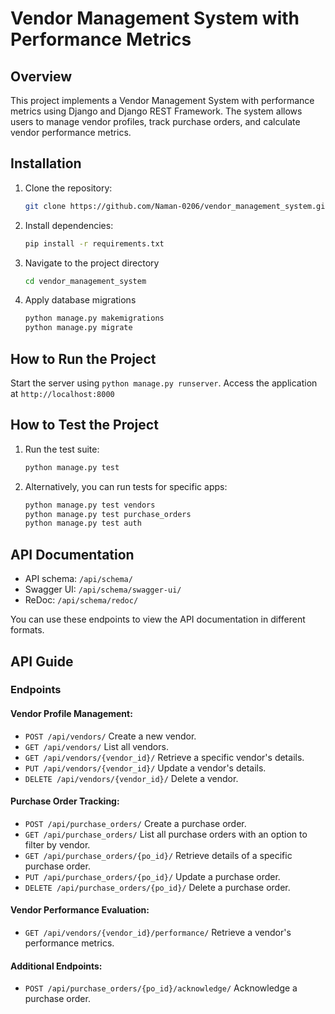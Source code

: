 # Vendor Management System with Performance Metrics

## Overview

This project implements a Vendor Management System with performance metrics using Django and Django REST Framework. The system allows users to manage vendor profiles, track purchase orders, and calculate vendor performance metrics.

## Installation

1. Clone the repository:
   ```bash
   git clone https://github.com/Naman-0206/vendor_management_system.git
   ```
2. Install dependencies:
   ```bash
   pip install -r requirements.txt
   ```
3. Navigate to the project directory

   ```bash
   cd vendor_management_system
   ```

4. Apply database migrations
   ```bash
   python manage.py makemigrations
   python manage.py migrate
   ```

## How to Run the Project

Start the server using `python manage.py runserver`.
Access the application at `http://localhost:8000`

## How to Test the Project

1. Run the test suite:
   ```bash
   python manage.py test
   ```
2. Alternatively, you can run tests for specific apps:
   ```bash
   python manage.py test vendors
   python manage.py test purchase_orders
   python manage.py test auth
   ```

## API Documentation

- API schema: `/api/schema/`
- Swagger UI: `/api/schema/swagger-ui/`
- ReDoc: `/api/schema/redoc/`

You can use these endpoints to view the API documentation in different formats.

## API Guide

### Endpoints

#### Vendor Profile Management:

- `POST /api/vendors/` Create a new vendor.
- `GET /api/vendors/` List all vendors.
- `GET /api/vendors/{vendor_id}/` Retrieve a specific vendor's details.
- `PUT /api/vendors/{vendor_id}/` Update a vendor's details.
- `DELETE /api/vendors/{vendor_id}/` Delete a vendor.

#### Purchase Order Tracking:

- `POST /api/purchase_orders/` Create a purchase order.
- `GET /api/purchase_orders/` List all purchase orders with an option to filter by vendor.
- `GET /api/purchase_orders/{po_id}/` Retrieve details of a specific purchase order.
- `PUT /api/purchase_orders/{po_id}/` Update a purchase order.
- `DELETE /api/purchase_orders/{po_id}/` Delete a purchase order.

#### Vendor Performance Evaluation:

- `GET /api/vendors/{vendor_id}/performance/` Retrieve a vendor's performance metrics.

#### Additional Endpoints:

- `POST /api/purchase_orders/{po_id}/acknowledge/` Acknowledge a purchase order.
